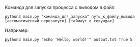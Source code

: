 Команда для запуска процесса с выводом в файл:
```
python3 main.py "команда_для_запуска" путь_к_файлу_вывода [автоматический_перезапуск] [таймаут_в_секундах]
```
Например:
```#bash
python3 main.py "echo 'Hello, world!'" output.txt True 5
```
